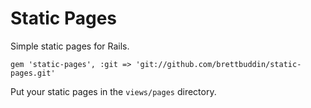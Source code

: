 # Static Pages

Simple static pages for Rails.

    gem 'static-pages', :git => 'git://github.com/brettbuddin/static-pages.git'

Put your static pages in the `views/pages` directory.
